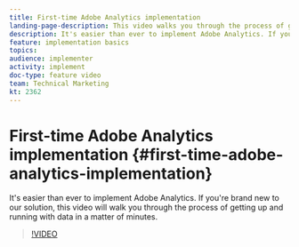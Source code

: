 ```yaml
---
title: First-time Adobe Analytics implementation
landing-page-description: This video walks you through the process of getting up and running with Adobe Analytics data in a matter of minutes.
description: It's easier than ever to implement Adobe Analytics. If you're brand new to our solution, this video will walk you through the process of getting up and running with data in a matter of minutes.
feature: implementation basics
topics: 
audience: implementer
activity: implement
doc-type: feature video
team: Technical Marketing
kt: 2362
---
```


# First-time Adobe Analytics implementation {#first-time-adobe-analytics-implementation}

It's easier than ever to implement Adobe Analytics. If you're brand new to our solution, this video will walk you through the process of getting up and running with data in a matter of minutes.

>[!VIDEO](https://video.tv.adobe.com/v/25456/?quality=12)
